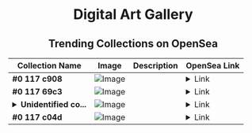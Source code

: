 <div align="center">

# Digital Art Gallery

## Trending Collections on OpenSea

| Collection Name                       | Image                                                                                     | Description                       | OpenSea Link                                                                                          |
|---------------------------------------|-------------------------------------------------------------------------------------------|-----------------------------------|--------------------------------------------------------------------------------------------------------|
| **#0 117 c908** | ![Image](https://i2.seadn.io/base/0x2ebd4845c54c605b2a1cc8dafecab2db12c57cf0/53834f05a4c1a44a3127b0358dc117/f053834f05a4c1a44a3127b0358dc117.jpeg?w=200&auto=format) |  | <details><summary>Link</summary>[#0 117 c908](https://opensea.io/collection/0-117-c908)</details> |
| **#0 117 69c3** | ![Image](https://i2.seadn.io/base/0x2ebd4845c54c605b2a1cc8dafecab2db12c57cf0/53834f05a4c1a44a3127b0358dc117/f053834f05a4c1a44a3127b0358dc117.jpeg?w=200&auto=format) |  | <details><summary>Link</summary>[#0 117 69c3](https://opensea.io/collection/0-117-69c3)</details> |
| **<details><summary>Unidentified co...</summary>Unidentified contract 499818a1-bc34-41c1-afcd-ad2ad8f45a54</details>** | ![Image](https://i2.seadn.io/optimism/0xaa5a57aea0360a3ef97ca3dbd730dfef1fef5765/0553b06cfcbe6ba9b1e38bdc613fda/0e0553b06cfcbe6ba9b1e38bdc613fda.jpeg?w=200&auto=format) |  | <details><summary>Link</summary>[Unidentified contract 499818a1-bc34-41c1-afcd-ad2ad8f45a54](https://opensea.io/collection/unidentified-contract-499818a1-bc34-41c1-afcd-ad2a)</details> |
| **#0 117 c04d** | ![Image](https://i2.seadn.io/base/0x2ebd4845c54c605b2a1cc8dafecab2db12c57cf0/53834f05a4c1a44a3127b0358dc117/f053834f05a4c1a44a3127b0358dc117.jpeg?w=200&auto=format) |  | <details><summary>Link</summary>[#0 117 c04d](https://opensea.io/collection/0-117-c04d)</details> |

</div>